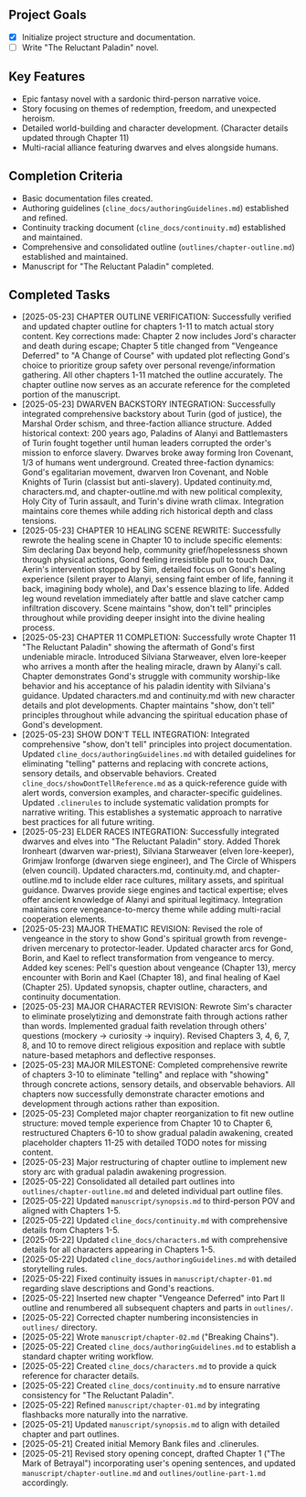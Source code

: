 ## Project Goals
- [x] Initialize project structure and documentation.
- [ ] Write "The Reluctant Paladin" novel.

## Key Features
- Epic fantasy novel with a sardonic third-person narrative voice.
- Story focusing on themes of redemption, freedom, and unexpected heroism.
- Detailed world-building and character development. (Character details updated through Chapter 11)
- Multi-racial alliance featuring dwarves and elves alongside humans.

## Completion Criteria
- Basic documentation files created.
- Authoring guidelines (`cline_docs/authoringGuidelines.md`) established and refined.
- Continuity tracking document (`cline_docs/continuity.md`) established and maintained.
- Comprehensive and consolidated outline (`outlines/chapter-outline.md`) established and maintained.
- Manuscript for "The Reluctant Paladin" completed.

## Completed Tasks
- [2025-05-23] CHAPTER OUTLINE VERIFICATION: Successfully verified and updated chapter outline for chapters 1-11 to match actual story content. Key corrections made: Chapter 2 now includes Jord's character and death during escape; Chapter 5 title changed from "Vengeance Deferred" to "A Change of Course" with updated plot reflecting Gond's choice to prioritize group safety over personal revenge/information gathering. All other chapters 1-11 matched the outline accurately. The chapter outline now serves as an accurate reference for the completed portion of the manuscript.
- [2025-05-23] DWARVEN BACKSTORY INTEGRATION: Successfully integrated comprehensive backstory about Turin (god of justice), the Marshal Order schism, and three-faction alliance structure. Added historical context: 200 years ago, Paladins of Alanyi and Battlemasters of Turin fought together until human leaders corrupted the order's mission to enforce slavery. Dwarves broke away forming Iron Covenant, 1/3 of humans went underground. Created three-faction dynamics: Gond's egalitarian movement, dwarven Iron Covenant, and Noble Knights of Turin (classist but anti-slavery). Updated continuity.md, characters.md, and chapter-outline.md with new political complexity, Holy City of Turin assault, and Turin's divine wrath climax. Integration maintains core themes while adding rich historical depth and class tensions.
- [2025-05-23] CHAPTER 10 HEALING SCENE REWRITE: Successfully rewrote the healing scene in Chapter 10 to include specific elements: Sim declaring Dax beyond help, community grief/hopelessness shown through physical actions, Gond feeling irresistible pull to touch Dax, Aerin's intervention stopped by Sim, detailed focus on Gond's healing experience (silent prayer to Alanyi, sensing faint ember of life, fanning it back, imagining body whole), and Dax's essence blazing to life. Added leg wound revelation immediately after battle and slave catcher camp infiltration discovery. Scene maintains "show, don't tell" principles throughout while providing deeper insight into the divine healing process.
- [2025-05-23] CHAPTER 11 COMPLETION: Successfully wrote Chapter 11 "The Reluctant Paladin" showing the aftermath of Gond's first undeniable miracle. Introduced Silviana Starweaver, elven lore-keeper who arrives a month after the healing miracle, drawn by Alanyi's call. Chapter demonstrates Gond's struggle with community worship-like behavior and his acceptance of his paladin identity with Silviana's guidance. Updated characters.md and continuity.md with new character details and plot developments. Chapter maintains "show, don't tell" principles throughout while advancing the spiritual education phase of Gond's development.
- [2025-05-23] SHOW DON'T TELL INTEGRATION: Integrated comprehensive "show, don't tell" principles into project documentation. Updated `cline_docs/authoringGuidelines.md` with detailed guidelines for eliminating "telling" patterns and replacing with concrete actions, sensory details, and observable behaviors. Created `cline_docs/showDontTellReference.md` as a quick-reference guide with alert words, conversion examples, and character-specific guidelines. Updated `.clinerules` to include systematic validation prompts for narrative writing. This establishes a systematic approach to narrative best practices for all future writing.
- [2025-05-23] ELDER RACES INTEGRATION: Successfully integrated dwarves and elves into "The Reluctant Paladin" story. Added Thorek Ironheart (dwarven war-priest), Silviana Starweaver (elven lore-keeper), Grimjaw Ironforge (dwarven siege engineer), and The Circle of Whispers (elven council). Updated characters.md, continuity.md, and chapter-outline.md to include elder race cultures, military assets, and spiritual guidance. Dwarves provide siege engines and tactical expertise; elves offer ancient knowledge of Alanyi and spiritual legitimacy. Integration maintains core vengeance-to-mercy theme while adding multi-racial cooperation elements.
- [2025-05-23] MAJOR THEMATIC REVISION: Revised the role of vengeance in the story to show Gond's spiritual growth from revenge-driven mercenary to protector-leader. Updated character arcs for Gond, Borin, and Kael to reflect transformation from vengeance to mercy. Added key scenes: Pell's question about vengeance (Chapter 13), mercy encounter with Borin and Kael (Chapter 18), and final healing of Kael (Chapter 25). Updated synopsis, chapter outline, characters, and continuity documentation.
- [2025-05-23] MAJOR CHARACTER REVISION: Rewrote Sim's character to eliminate proselytizing and demonstrate faith through actions rather than words. Implemented gradual faith revelation through others' questions (mockery → curiosity → inquiry). Revised Chapters 3, 4, 6, 7, 8, and 10 to remove direct religious exposition and replace with subtle nature-based metaphors and deflective responses.
- [2025-05-23] MAJOR MILESTONE: Completed comprehensive rewrite of chapters 3-10 to eliminate "telling" and replace with "showing" through concrete actions, sensory details, and observable behaviors. All chapters now successfully demonstrate character emotions and development through actions rather than exposition.
- [2025-05-23] Completed major chapter reorganization to fit new outline structure: moved temple experience from Chapter 10 to Chapter 6, restructured Chapters 6-10 to show gradual paladin awakening, created placeholder chapters 11-25 with detailed TODO notes for missing content.
- [2025-05-23] Major restructuring of chapter outline to implement new story arc with gradual paladin awakening progression.
- [2025-05-22] Consolidated all detailed part outlines into `outlines/chapter-outline.md` and deleted individual part outline files.
- [2025-05-22] Updated `manuscript/synopsis.md` to third-person POV and aligned with Chapters 1-5.
- [2025-05-22] Updated `cline_docs/continuity.md` with comprehensive details from Chapters 1-5.
- [2025-05-22] Updated `cline_docs/characters.md` with comprehensive details for all characters appearing in Chapters 1-5.
- [2025-05-22] Updated `cline_docs/authoringGuidelines.md` with detailed storytelling rules.
- [2025-05-22] Fixed continuity issues in `manuscript/chapter-01.md` regarding slave descriptions and Gond's reactions.
- [2025-05-22] Inserted new chapter "Vengeance Deferred" into Part II outline and renumbered all subsequent chapters and parts in `outlines/`.
- [2025-05-22] Corrected chapter numbering inconsistencies in `outlines/` directory.
- [2025-05-22] Wrote `manuscript/chapter-02.md` ("Breaking Chains").
- [2025-05-22] Created `cline_docs/authoringGuidelines.md` to establish a standard chapter writing workflow.
- [2025-05-22] Created `cline_docs/characters.md` to provide a quick reference for character details.
- [2025-05-22] Created `cline_docs/continuity.md` to ensure narrative consistency for "The Reluctant Paladin".
- [2025-05-22] Refined `manuscript/chapter-01.md` by integrating flashbacks more naturally into the narrative.
- [2025-05-21] Updated `manuscript/synopsis.md` to align with detailed chapter and part outlines.
- [2025-05-21] Created initial Memory Bank files and .clinerules.
- [2025-05-21] Revised story opening concept, drafted Chapter 1 ("The Mark of Betrayal") incorporating user's opening sentences, and updated `manuscript/chapter-outline.md` and `outlines/outline-part-1.md` accordingly.
